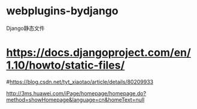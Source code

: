 # webplugins-bydjango
<p>Django静态文件</p>

# https://docs.djangoproject.com/en/1.10/howto/static-files/

#https://blog.csdn.net/tyt_xiaotao/article/details/80209933


http://3ms.huawei.com/iPage/homepage/homepage.do?method=showHomepage&language=cn&homeText=null

